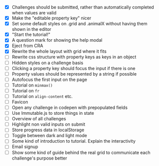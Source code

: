 * [x] Challenges should be submitted, rather than automatically completed when values are valid
* [x] Make the "editable property key" nicer
* [x] Set some default styles on .grid and .animalX without having them shown in the editor
* [x] "Start the tutorial!"
* [x] A question mark for showing the help modal
* [x] Eject from CRA
* [x] Rewrite the whole layout with grid where it fits
* [ ] Rewrite css structure with property keys as keys in an object
* [ ] Hidden styles on a challenge basis
* [ ] Clicking a property key should focus the input if there is one
* [ ] Property values should be represented by a string if possible
* [ ] Autofocus the first input on the page
* [ ] Tutorial on `minmax()`
* [ ] Tutorial on `fr`
* [ ] Tutorial on `align-content` etc.
* [ ] Favicon
* [ ] Open any challenge in codepen with prepopulated fields
* [ ] Use Immutable.js to store things in state
* [ ] Overview of all challenges
* [ ] Highlight non valid inputs on submit
* [ ] Store progress data in localStorage
* [ ] Toggle between dark and light mode
* [ ] Some kind of introduction to tutorial. Explain the interactivity
* [ ] Email signup
* [ ] Show some kind of guide behind the real grid to communicate each challenge's purpose better
